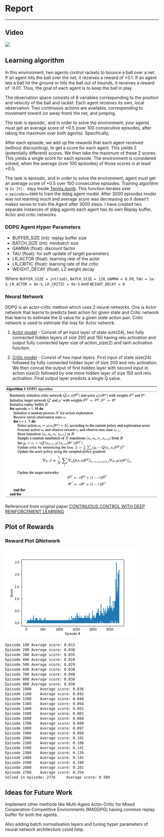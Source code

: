 # Report
---

## Video 

[![](http://img.youtube.com/vi/C5LOgWMtFrY/0.jpg)](http://www.youtube.com/watch?v=C5LOgWMtFrY "")

## Learning algorithm

In this environment, two agents control rackets to bounce a ball over a net. If an agent hits the ball over the net, it receives a reward of +0.1. If an agent lets a ball hit the ground or hits the ball out of bounds, it receives a reward of -0.01. Thus, the goal of each agent is to keep the ball in play.

The observation space consists of 8 variables corresponding to the position and velocity of the ball and racket. Each agent receives its own, local observation. Two continuous actions are available, corresponding to movement toward (or away from) the net, and jumping.

The task is episodic, and in order to solve the environment, your agents must get an average score of +0.5 (over 100 consecutive episodes, after taking the maximum over both agents). Specifically,

After each episode, we add up the rewards that each agent received (without discounting), to get a score for each agent. This yields 2 (potentially different) scores. We then take the maximum of these 2 scores.
This yields a single score for each episode.
The environment is considered solved, when the average (over 100 episodes) of those scores is at least +0.5.

The task is episodic, and in order to solve the environment, agent must get an average score of +0.5 over 100 consecutive episodes. 
Training algorithm is `In [5]: ddpg` inside [Tennis.ipynb](https://github.com/AInitikesh/DRLND-p3_collab-compet/blob/main/Tennis.ipynb). This function iterates over `n_episodes=3000` to train the ddpg agent model. After 3000 episodes model was not learning much and average score was decreasing so it doesn't makes sense to train the Agent after 3000 steps. I have created two separate instances of ddpg agents each agent has its own Replay buffer, Actor and critic networks.

### DDPG Agent Hyper Parameters

- BUFFER_SIZE (int): replay buffer size
- BATCH_SIZE (int): minibatch size
- GAMMA (float): discount factor
- TAU (float): for soft update of target parameters
- LR_ACTOR (float): learning rate of the actor 
- LR_CRITIC (float): learning rate of the critic
- WEIGHT_DECAY (float): L2 weight decay

Where 
`BUFFER_SIZE = int(1e6)`, `BATCH_SIZE = 128`, `GAMMA = 0.99`, `TAU = 1e-3`, `LR_ACTOR = 8e-5`, `LR_CRITIC = 8e-5` and `WEIGHT_DECAY = 0`   

### Neural Network

DDPG is an actor-critic method which uses 2 neural networks. One is Actor network that learns to predicts best action for given state and Critic network that learns to estimate the Q value for a given state action pair. Critic network is used to estimate the loss for Actor network.

1) [Actor model](https://github.com/AInitikesh/DRLND-p3_collab-compet/blob/main/model.py#L12) - Consist of an input layer of state size(24), two fully connected hidden layers of size 200 and 150 having relu activation and output fully connected layer size of action_size(2) and tanh activation function.

1) [Critic model](https://github.com/AInitikesh/DRLND-p3_collab-compet/blob/main/model.py#L44) - Consist of two input layers. First  input of state size(24) followed by fully connected hidden layer of size 200 and relu activation. We then concat the output of first hidden layer with second input ie action size(2) followed by one more hidden layer of size 150 and relu activation. Final output layer predicts a single Q value.

![DDPG algorithm](https://github.com/AInitikesh/DRLND-p3_collab-compet/blob/main/ddpg-algo.png)

Referenced from original paper [CONTINUOUS CONTROL WITH DEEP REINFORCEMENT
LEARNING](https://arxiv.org/pdf/1509.02971v6.pdf)

## Plot of Rewards

### Reward Plot QNetwork

![Reward Plot DDPG Network](https://github.com/AInitikesh/DRLND-p3_collab-compet/blob/main/score-card.png)

```
Episode 100	Average score: 0.015
Episode 200	Average score: 0.036
Episode 300	Average score: 0.035
Episode 400	Average score: 0.028
Episode 500	Average score: 0.029
Episode 600	Average score: 0.038
Episode 700	Average score: 0.040
Episode 800	Average score: 0.038
Episode 900	Average score: 0.038
Episode 1000	Average score: 0.036
Episode 1100	Average score: 0.042
Episode 1200	Average score: 0.048
Episode 1300	Average score: 0.054
Episode 1400	Average score: 0.055
Episode 1500	Average score: 0.081
Episode 1600	Average score: 0.084
Episode 1700	Average score: 0.089
Episode 1800	Average score: 0.097
Episode 1900	Average score: 0.094
Episode 2000	Average score: 0.101
Episode 2100	Average score: 0.106
Episode 2200	Average score: 0.141
Episode 2300	Average score: 0.139
Episode 2400	Average score: 0.145
Episode 2500	Average score: 0.180
Episode 2600	Average score: 0.201
Episode 2700	Average score: 0.354
Solved in episode: 2778 	Average score: 0.509
```

## Ideas for Future Work

Implement other methods like Multi-Agent Actor-Critic for Mixed Cooperative-Competitive Environments (MADDPG) having common replay buffer for both the agents. 

Also adding batch normalisation layers and tuning hyper parameters of neural network architecture could help.